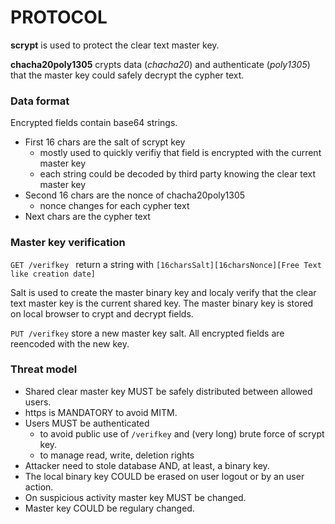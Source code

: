# PROTOCOL

**scrypt** is used to protect the clear text master key.

**chacha20poly1305** crypts data (_chacha20_) and authenticate (_poly1305_) that the master key could safely decrypt the cypher text.


### Data format

Encrypted fields contain base64 strings.

- First 16 chars are the salt of scrypt key
    - mostly used to quickly verifiy that field is encrypted with the current master key
    - each string could be decoded by third party knowing the clear text master key
- Second 16 chars are the nonce of chacha20poly1305
    - nonce changes for each cypher text
- Next chars are the cypher text



### Master key verification


``GET /verifkey ``
return a string with ``[16charsSalt][16charsNonce][Free Text like creation date]``

Salt is used to create the master binary key and localy verify that the clear text master key is the current shared key.
The master binary key is stored on local browser to crypt and decrypt fields.

``PUT /verifkey``
store a new master key salt.
All encrypted fields are reencoded with the new key.


### Threat model

- Shared clear master key MUST be safely distributed between allowed users.
- https is MANDATORY to avoid MITM.
- Users MUST be authenticated 
    - to avoid public use of ``/verifkey`` and (very long) brute force of scrypt key.
    - to manage read, write, deletion rights
- Attacker need to stole database AND, at least, a binary key.
- The local binary key COULD be erased on user logout or by an user action.
- On suspicious activity master key MUST be changed.
- Master key COULD be regulary changed.

